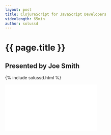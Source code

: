 ```yaml
---
layout: post
title: ClojureScript for JavaScript Developers
videolength: 65min
author: solussd
---
```


# {{ page.title }}

## Presented by Joe Smith

{% include solussd.html %}

<div class="fluid-width-video-wrapper"><iframe src="//www.youtube.com/embed/2rGNfASS4N0" frameborder="0" allowfullscreen></iframe></div>
